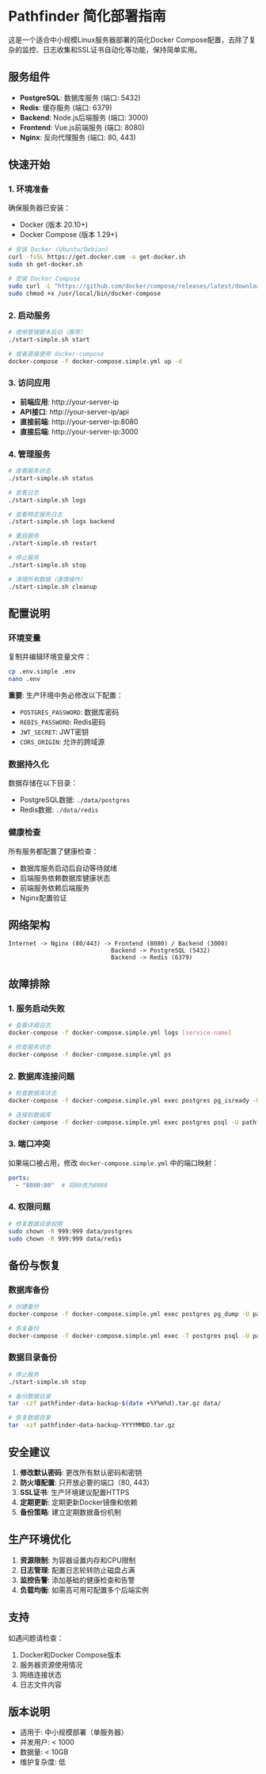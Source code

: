 # Pathfinder 简化部署指南

这是一个适合中小规模Linux服务器部署的简化Docker Compose配置，去除了复杂的监控、日志收集和SSL证书自动化等功能，保持简单实用。

## 服务组件

- **PostgreSQL**: 数据库服务 (端口: 5432)
- **Redis**: 缓存服务 (端口: 6379)  
- **Backend**: Node.js后端服务 (端口: 3000)
- **Frontend**: Vue.js前端服务 (端口: 8080)
- **Nginx**: 反向代理服务 (端口: 80, 443)

## 快速开始

### 1. 环境准备

确保服务器已安装：
- Docker (版本 20.10+)
- Docker Compose (版本 1.29+)

```bash
# 安装 Docker (Ubuntu/Debian)
curl -fsSL https://get.docker.com -o get-docker.sh
sudo sh get-docker.sh

# 安装 Docker Compose
sudo curl -L "https://github.com/docker/compose/releases/latest/download/docker-compose-$(uname -s)-$(uname -m)" -o /usr/local/bin/docker-compose
sudo chmod +x /usr/local/bin/docker-compose
```

### 2. 启动服务

```bash
# 使用管理脚本启动（推荐）
./start-simple.sh start

# 或者直接使用 docker-compose
docker-compose -f docker-compose.simple.yml up -d
```

### 3. 访问应用

- **前端应用**: http://your-server-ip
- **API接口**: http://your-server-ip/api
- **直接前端**: http://your-server-ip:8080
- **直接后端**: http://your-server-ip:3000

### 4. 管理服务

```bash
# 查看服务状态
./start-simple.sh status

# 查看日志
./start-simple.sh logs

# 查看特定服务日志
./start-simple.sh logs backend

# 重启服务
./start-simple.sh restart

# 停止服务
./start-simple.sh stop

# 清理所有数据（谨慎操作）
./start-simple.sh cleanup
```

## 配置说明

### 环境变量

复制并编辑环境变量文件：
```bash
cp .env.simple .env
nano .env
```

**重要**: 生产环境中务必修改以下配置：
- `POSTGRES_PASSWORD`: 数据库密码
- `REDIS_PASSWORD`: Redis密码  
- `JWT_SECRET`: JWT密钥
- `CORS_ORIGIN`: 允许的跨域源

### 数据持久化

数据存储在以下目录：
- PostgreSQL数据: `./data/postgres`
- Redis数据: `./data/redis`

### 健康检查

所有服务都配置了健康检查：
- 数据库服务启动后自动等待就绪
- 后端服务依赖数据库健康状态
- 前端服务依赖后端服务
- Nginx配置验证

## 网络架构

```
Internet -> Nginx (80/443) -> Frontend (8080) / Backend (3000)
                             Backend -> PostgreSQL (5432)
                             Backend -> Redis (6379)
```

## 故障排除

### 1. 服务启动失败

```bash
# 查看详细日志
docker-compose -f docker-compose.simple.yml logs [service-name]

# 检查服务状态
docker-compose -f docker-compose.simple.yml ps
```

### 2. 数据库连接问题

```bash
# 检查数据库状态
docker-compose -f docker-compose.simple.yml exec postgres pg_isready -U pathfinder_user

# 连接到数据库
docker-compose -f docker-compose.simple.yml exec postgres psql -U pathfinder_user -d pathfinder
```

### 3. 端口冲突

如果端口被占用，修改 `docker-compose.simple.yml` 中的端口映射：
```yaml
ports:
  - "8080:80"  # 将80改为8080
```

### 4. 权限问题

```bash
# 修复数据目录权限
sudo chown -R 999:999 data/postgres
sudo chown -R 999:999 data/redis
```

## 备份与恢复

### 数据库备份

```bash
# 创建备份
docker-compose -f docker-compose.simple.yml exec postgres pg_dump -U pathfinder_user pathfinder > backup.sql

# 恢复备份
docker-compose -f docker-compose.simple.yml exec -T postgres psql -U pathfinder_user pathfinder < backup.sql
```

### 数据目录备份

```bash
# 停止服务
./start-simple.sh stop

# 备份数据目录
tar -czf pathfinder-data-backup-$(date +%Y%m%d).tar.gz data/

# 恢复数据目录
tar -xzf pathfinder-data-backup-YYYYMMDD.tar.gz
```

## 安全建议

1. **修改默认密码**: 更改所有默认密码和密钥
2. **防火墙配置**: 只开放必要的端口（80, 443）
3. **SSL证书**: 生产环境建议配置HTTPS
4. **定期更新**: 定期更新Docker镜像和依赖
5. **备份策略**: 建立定期数据备份机制

## 生产环境优化

1. **资源限制**: 为容器设置内存和CPU限制
2. **日志管理**: 配置日志轮转防止磁盘占满
3. **监控告警**: 添加基础的健康检查和告警
4. **负载均衡**: 如需高可用可配置多个后端实例

## 支持

如遇问题请检查：
1. Docker和Docker Compose版本
2. 服务器资源使用情况
3. 网络连接状态
4. 日志文件内容

## 版本说明

- 适用于: 中小规模部署（单服务器）
- 并发用户: < 1000
- 数据量: < 10GB
- 维护复杂度: 低